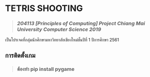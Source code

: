 # TETRIS SHOOTING 
> ### *204113 [Principles of Computing] Project Chiang Mai University Computer Science 2019*
  เป็นโปรเจคที่กลุ่มนักศึกษามหาวิทยาลัยเชียงใหม่ชั้นปีที่ 1 ปีการศึกษา 2561

## การติดตั้งเกม
> ### ต้องทำ pip install pygame
